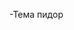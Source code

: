-Тема пидор

<!---
Ne00nx/Ne00nx is a ✨ special ✨ repository because its `README.md` (this file) appears on your GitHub profile.
You can click the Preview link to take a look at your changes.
--->

